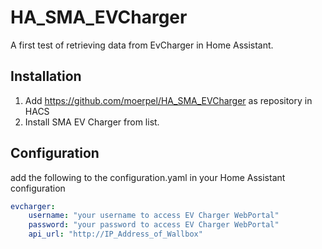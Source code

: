 

# HA_SMA_EVCharger
A first test of retrieving data from EvCharger in Home Assistant.

## Installation
1. Add https://github.com/moerpel/HA_SMA_EVCharger as repository in HACS
2. Install SMA EV Charger from list.

## Configuration
add the following to the configuration.yaml in your Home Assistant configuration
```yaml
evcharger:
    username: "your username to access EV Charger WebPortal"
    password: "your password to access EV Charger WebPortal"
    api_url: "http://IP_Address_of_Wallbox"
```
